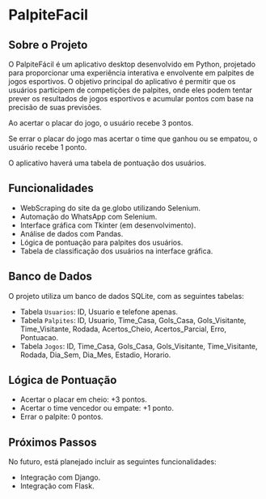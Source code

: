 # PalpiteFacil

## Sobre o Projeto

O PalpiteFácil é um aplicativo desktop desenvolvido em Python, projetado para proporcionar uma experiência interativa e envolvente em palpites de jogos esportivos. 
O objetivo principal do aplicativo é permitir que os usuários participem de competições de palpites, onde eles podem tentar prever os resultados de jogos esportivos e 
acumular pontos com base na precisão de suas previsões.

Ao acertar o placar do jogo, o usuário recebe 3 pontos.

Se errar o placar do jogo mas acertar o time que ganhou ou se empatou, o usuário recebe 1 ponto.

O aplicativo haverá uma tabela de pontuação dos usuários.


## Funcionalidades

- WebScraping do site da ge.globo utilizando Selenium.
- Automação do WhatsApp com Selenium.
- Interface gráfica com Tkinter (em desenvolvimento).
- Análise de dados com Pandas.
- Lógica de pontuação para palpites dos usuários.
- Tabela de classificação dos usuários na interface gráfica.


## Banco de Dados

O projeto utiliza um banco de dados SQLite, com as seguintes tabelas:

- Tabela `Usuarios`: ID, Usuario e telefone apenas.
- Tabela `Palpites`: ID, Usuario, Time_Casa, Gols_Casa, Gols_Visitante, Time_Visitante, Rodada, Acertos_Cheio, Acertos_Parcial, Erro, Pontuacao.
- Tabela `Jogos`: ID, Time_Casa, Gols_Casa, Gols_Visitante, Time_Visitante, Rodada, Dia_Sem, Dia_Mes, Estadio, Horario.
  

## Lógica de Pontuação

- Acertar o placar em cheio: +3 pontos.
- Acertar o time vencedor ou empate: +1 ponto.
- Errar o palpite: 0 pontos.


## Próximos Passos

No futuro, está planejado incluir as seguintes funcionalidades:

- Integração com Django.
- Integração com Flask.
